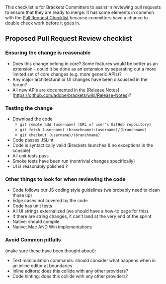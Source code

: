 This checklist is for Brackets Committers to assist in reviewing pull requests to ensure that they are ready to merge. It has some elements in common with the [Pull Request Checklist](https://github.com/adobe/brackets/wiki/Pull-Request-Checklist) because committers have a chance to double check work before it goes in.

## Proposed Pull Request Review checklist

### Ensuring the change is reasonable ###

* Does this change belong in core? Some features would be better as an extension - could it be done as an extension by separating out a more limited set of core changes (e.g. more generic APIs)?
* Any major architectural or UI changes have been discussed in the forum?
* All new APIs are documented in the [Release Notes] (https://github.com/adobe/brackets/wiki/Release-Notes)?

### Testing the change ###

* Download the code
    * `git remote add (username) (URL of user's GitHub repository)`
    * `git fetch (username) (branchname):(username)/(branchname)`
    * `git checkout (username)/(branchname)`
* Code passes JSLint
* Code is syntactically valid (Brackets launches & no exceptions in the console)
* All unit tests pass
* Smoke tests have been run (nontrivial changes specifically)
* UI is reasonably polished ?

### Other things to look for when reviewing the code ###

* Code follows our JS coding style guidelines (we probably need to clean those up)
* Edge cases not covered by the code
* Code has unit tests
* All UI strings externalized (we should have a how-to page for this).
* If there are string changes, it can't land at the very end of the sprint
* Native: should compile
* Native: Mac AND Win implementations

### Avoid Common pitfalls

(make sure these have been thought about):

* Text manipulation commands: should consider what happens when in an inline editor at boundaries
* Inline editors: does this collide with any other providers?
* Code hinting: does this collide with any other providers?